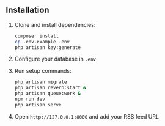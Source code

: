 ## Installation

1. Clone and install dependencies:
   ```bash
   composer install
   cp .env.example .env
   php artisan key:generate
   ```

2. Configure your database in `.env`

3. Run setup commands:
   ```bash
   php artisan migrate
   php artisan reverb:start & 
   php artisan queue:work &   
   npm run dev
   php artisan serve
   ```

4. Open `http://127.0.0.1:8000` and add your RSS feed URL
